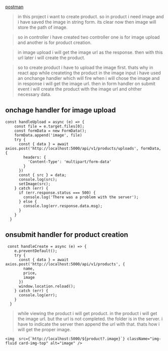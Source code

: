 [postman](https://documenter.getpostman.com/view/20773865/2s93RWMqcS)

> in this project i want to create product. so in product i need image and i have saved the image in string form.
> its clear now then image will store the path of image.

> so in controller i have created two controller one is for image upload and another is for product creation.

> in image upload i will get the image url as the response. then with this url later i will create the product.

> so to create product i have to upload the image first. thats why in react app while createting the product in the image input i have used an onchange handler which will fire when i will chose the image and in response i will get the image url. then in form handler on submit event i will create the product with the image url and ohther necessary data.

## onchage handler for image upload

```
const handleUpload = async (e) => {
    const file = e.target.files[0];
    const formData = new FormData();
    formData.append('image', file)
    try {
      const { data } = await axios.post('http://localhost:5000/api/v1/products/uploads', formData, {
        headers: {
          'Content-Type': 'multipart/form-data'
        }
      })
      const { src } = data;
      console.log(src);
      setImage(src);
    } catch (err) {
      if (err.response.status === 500) {
        console.log('There was a problem with the server');
      } else {
        console.log(err.response.data.msg);
      }
    }
  }
```

## onsubmit handler for product creation

```
 const handleCreate = async (e) => {
    e.preventDefault();
    try {
      const { data } = await axios.post('http://localhost:5000/api/v1/products', {
        name,
        price,
        image
      })
      window.location.reload();
    } catch (err) {
      console.log(err);
    }
  }
```

> while viewing the product i will get product. in the product i will get the image url. but the url is not completed. the folder is in the server. i have to indicate the server then append the url with that. thats how i will get the proper image.

```
<img  src={`http://localhost:5000/${product?.image}`} className="img-fluid card-img-top" alt="image" />

```
